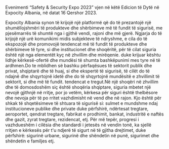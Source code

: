 Evenimenti “Safety & Security Expo 2023” vjen në këtë Edicion të Dytë në Expocity Albania, në datat 16 Qershor 2023.

Expocity Albania synon të krijojë një platformë që do të prezantojë një shumëllojshmëri të produkteve dhe shërbimeve më të fundit të sigurisë, me pjesëmarrës të shumtë nga i gjithë vendi, rajoni dhe më gjerë. Ngjarja do të krijojë një urë komunikimi midis subjekteve të ndryshme, e cila do të ekspozojë dhe promovojë tendencat më të fundit të produkteve dhe shërbimeve të tyre, si dhe institucionet dhe shoqëritë, për të cilat siguria është një nga elementët kyç në zhvillim dhe mirëqenie. duke krijuar kështu lidhje kërkesë-ofertë dhe mundësi të shumta bashkëpunimi mes tyre në të ardhmen.Do te mblidhen së bashku përfaqësues të sektorit publik dhe privat, shqiptarë dhe të huaj, si dhe ekspertë të sigurisë, të cilët do të ndajnë dhe shqyrtojnë idetë dhe do të shqyrtojnë mundësitë e zhvillimit të sektorit, si dhe më të fundit. tendencat e tregut.Në një shoqëri në zhvillim dhe të domosdoshëm siç është shoqëria shqiptare, siguria mbetet një nevojë gjithnjë në rritje, por jo vetëm, kërkesa për siguri është thelbësore dhe nevoja për të po rritet vazhdimisht në vend dhe në rajon. Kjo është për shkak të shqetësimeve të shtuara të sigurisë si: sulmet e mundshme ndaj institucioneve publike dhe private duke përfshirë, ndërtesat tregtare, aeroportet, qendrat tregtare, fabrikat e prodhimit, bankat, industritë e naftës dhe gazit, zyrat tregtare, rezidencat, etj. Për më tepër, progresi i vazhdueshëm i cilësia dhe standardi i jetesës në vendin tonë, ka sjellë rritjen e kërkesës për t'u ndjerë të sigurt në të gjitha drejtimet, duke përfshirë: sigurinë urbane, sigurinë dhe shëndetin në punë, sigurimet dhe shëndetin e familjes etj.


